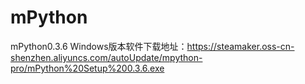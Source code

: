 # mPython
mPython0.3.6 Windows版本软件下载地址：https://steamaker.oss-cn-shenzhen.aliyuncs.com/autoUpdate/mpython-pro/mPython%20Setup%200.3.6.exe
